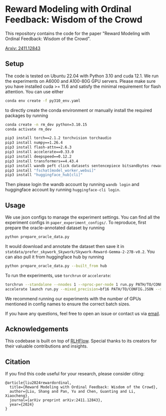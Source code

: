 # Reward Modeling with Ordinal Feedback: Wisdom of the Crowd

This repository contains the code for the paper "Reward Modeling with Ordinal Feedback: Wisdom of the Crowd".

[Arxiv: 2411.12843](https://arxiv.org/abs/2411.12843)

## Setup

The code is tested on Ubuntu 22.04 with Python 3.10 and cuda 12.1. We run the experiments on A6000 and A100-80G GPU servers. Please make sure you have installed cuda >= 11.6 and satisfy the minimal requirement for flash attention.
You can use either
```bash
conda env create -f py310_env.yaml
```
to directly create the conda environment or manually install the required packages by running
```bash
conda create -n rm_dev python=3.10.15
conda activate rm_dev    

pip3 install torch==2.1.2 torchvision torchaudio 
pip3 install numpy==1.26.4
pip3 install flash-attn==2.6.3
pip3 install accelerate==0.33.0 
pip3 install deepspeed==0.12.2
pip3 install transformers==4.43.4
pip3 install wandb peft click datasets sentencepiece bitsandbytes rewardbench loguru
pip3 install "fschat[model_worker,webui]"
pip3 install "huggingface_hub[cli]"
```

Then please login the wandb account by running `wandb login` and huggingface account by running `huggingface-cli login`.

## Usage

We use json configs to manage the experiment settings. You can find all the experiment configs in `paper_experiment_configs/`. To reproduce, first prepare the oracle-annotated dataset by running 
```bash
python prepare_oracle_data.py
```
It would download and annotate the dataset then save it in `statdata/prefer_skywork_Skywork/Skywork-Reward-Gemma-2-27B-v0.2`. You can also pull it from huggingface hub by running
```bash
python prepare_oracle_data.py --built_from hub
```

To run the experiments, use `torchrun` or `accelerate`:
```bash
torchrun --standalone --nnodes 1 --nproc-per-node 1 run.py PATH/TO/CONFIG.JSON --seed 42   # for single gpu
accelerate launch run.py --mixed_precision=bf16 PATH/TO/CONFIG.JSON --seed 42  # for multi-gpu
```
We recommend running our experiments with the number of GPUs mentioned in config names to ensure the correct batch sizes. 

If you have any questions, feel free to open an issue or contact us via [email](mailto:py4contact@gmail.com).

## Acknowledgements
This codebase is built on top of [RLHFlow](https://github.com/RLHFlow/RLHF-Reward-Modeling/tree/main/bradley-terry-rm). Special thanks to its creators for their valuable contributions and insights.

## Citation
If you find this code useful for your research, please consider citing:
```
@article{liu2024rewardordinal,
  title={Reward Modeling with Ordinal Feedback: Wisdom of the Crowd},
  author={Liu, Shang and Pan, Yu and Chen, Guanting and Li, Xiaocheng},
  journal={arXiv preprint arXiv:2411.12843},
  year={2024}
}
```